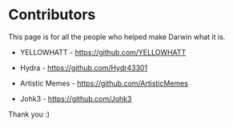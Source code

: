 # Contributors 

This page is for all the people who helped make Darwin what it is. 

- YELLOWHATT - https://github.com/YELLOWHATT 

- Hydra - https://github.com/Hydr43301 

- Artistic Memes - https://github.com/ArtisticMemes 

- Johk3 - https://github.com/Johk3 

Thank you :) 
